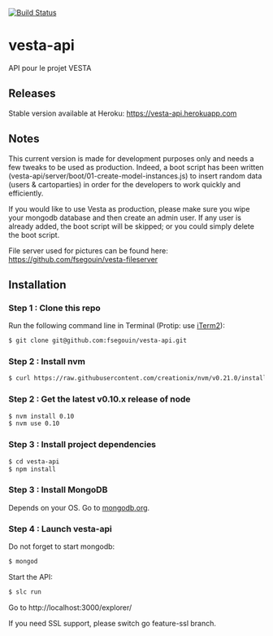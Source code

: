 [![Build Status](https://magnum.travis-ci.com/fsegouin/vesta-api.svg?token=4x4UvbeFh8atjWWPoEFD)](https://magnum.travis-ci.com/fsegouin/vesta-api)
# vesta-api

API pour le projet VESTA

## Releases

Stable version available at Heroku: https://vesta-api.herokuapp.com

## Notes

This current version is made for development purposes only and needs a few tweaks to be used as production. Indeed, a boot script has been written (vesta-api/server/boot/01-create-model-instances.js) to insert random data (users & cartoparties) in order for the developers to work quickly and efficiently.

If you would like to use Vesta as production, please make sure you wipe your mongodb database and then create an admin user. If any user is already added, the boot script will be skipped; or you could simply delete the boot script.

File server used for pictures can be found here: https://github.com/fsegouin/vesta-fileserver

## Installation

### Step 1 : Clone this repo
Run the following command line in Terminal (Protip: use [iTerm2](http://www.iterm2.com/#/section/home)):

```bash
$ git clone git@github.com:fsegouin/vesta-api.git
```
### Step 2 : Install nvm

```bash
$ curl https://raw.githubusercontent.com/creationix/nvm/v0.21.0/install.sh | bash
```

### Step 2 : Get the latest v0.10.x release of node

```bash
$ nvm install 0.10
$ nvm use 0.10
```

### Step 3 : Install project dependencies

```bash
$ cd vesta-api
$ npm install
```

### Step 3 : Install MongoDB

Depends on your OS. Go to [mongodb.org](http://www.mongodb.org/downloads).

### Step 4 : Launch vesta-api

Do not forget to start mongodb:

```bash
$ mongod
```
Start the API:

```bash
$ slc run
```

Go to http://localhost:3000/explorer/

If you need SSL support, please switch go feature-ssl branch.
